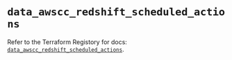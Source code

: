 # `data_awscc_redshift_scheduled_actions`

Refer to the Terraform Registory for docs: [`data_awscc_redshift_scheduled_actions`](https://registry.terraform.io/providers/hashicorp/awscc/0.70.0/docs/data-sources/redshift_scheduled_actions).
